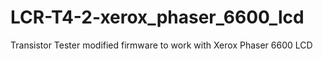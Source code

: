 # LCR-T4-2-xerox_phaser_6600_lcd
Transistor Tester modified firmware to work with Xerox Phaser 6600 LCD
